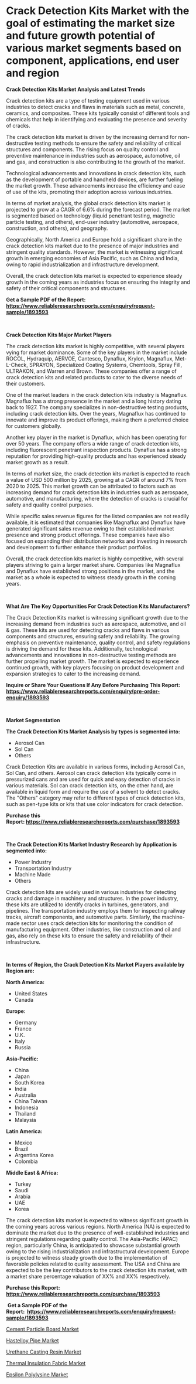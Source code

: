 <p><h1>Crack Detection Kits Market with the goal of estimating the market size and future growth potential of various market segments based on component, applications, end user and region</h1></p><p><strong>Crack Detection Kits Market Analysis and Latest Trends</strong></p>
<p><p>Crack detection kits are a type of testing equipment used in various industries to detect cracks and flaws in materials such as metal, concrete, ceramics, and composites. These kits typically consist of different tools and chemicals that help in identifying and evaluating the presence and severity of cracks.</p><p>The crack detection kits market is driven by the increasing demand for non-destructive testing methods to ensure the safety and reliability of critical structures and components. The rising focus on quality control and preventive maintenance in industries such as aerospace, automotive, oil and gas, and construction is also contributing to the growth of the market.</p><p>Technological advancements and innovations in crack detection kits, such as the development of portable and handheld devices, are further fueling the market growth. These advancements increase the efficiency and ease of use of the kits, promoting their adoption across various industries.</p><p>In terms of market analysis, the global crack detection kits market is projected to grow at a CAGR of 6.6% during the forecast period. The market is segmented based on technology (liquid penetrant testing, magnetic particle testing, and others), end-user industry (automotive, aerospace, construction, and others), and geography.</p><p>Geographically, North America and Europe hold a significant share in the crack detection kits market due to the presence of major industries and stringent quality standards. However, the market is witnessing significant growth in emerging economies of Asia Pacific, such as China and India, owing to rapid industrialization and infrastructure development.</p><p>Overall, the crack detection kits market is expected to experience steady growth in the coming years as industries focus on ensuring the integrity and safety of their critical components and structures.</p></p>
<p><strong>Get a Sample PDF of the Report:&nbsp; <a href="https://www.reliableresearchreports.com/enquiry/request-sample/1893593">https://www.reliableresearchreports.com/enquiry/request-sample/1893593</a></strong></p>
<p>&nbsp;</p>
<p><strong>Crack Detection Kits Major Market Players</strong></p>
<p><p>The crack detection kits market is highly competitive, with several players vying for market dominance. Some of the key players in the market include ROCOL, Hydraquip, AERVOE, Cantesco, Dynaflux, Krylon, Magnaflux, Met-L-Check, SPRAYON, Specialized Coating Systems, Chemtools, Spray Fill, ULTRAKON, and Warren and Brown. These companies offer a range of crack detection kits and related products to cater to the diverse needs of their customers.</p><p>One of the market leaders in the crack detection kits industry is Magnaflux. Magnaflux has a strong presence in the market and a long history dating back to 1927. The company specializes in non-destructive testing products, including crack detection kits. Over the years, Magnaflux has continued to innovate and improve its product offerings, making them a preferred choice for customers globally.</p><p>Another key player in the market is Dynaflux, which has been operating for over 50 years. The company offers a wide range of crack detection kits, including fluorescent penetrant inspection products. Dynaflux has a strong reputation for providing high-quality products and has experienced steady market growth as a result.</p><p>In terms of market size, the crack detection kits market is expected to reach a value of USD 500 million by 2025, growing at a CAGR of around 7% from 2020 to 2025. This market growth can be attributed to factors such as increasing demand for crack detection kits in industries such as aerospace, automotive, and manufacturing, where the detection of cracks is crucial for safety and quality control purposes.</p><p>While specific sales revenue figures for the listed companies are not readily available, it is estimated that companies like Magnaflux and Dynaflux have generated significant sales revenue owing to their established market presence and strong product offerings. These companies have also focused on expanding their distribution networks and investing in research and development to further enhance their product portfolios.</p><p>Overall, the crack detection kits market is highly competitive, with several players striving to gain a larger market share. Companies like Magnaflux and Dynaflux have established strong positions in the market, and the market as a whole is expected to witness steady growth in the coming years.</p></p>
<p>&nbsp;</p>
<p><strong>What Are The Key Opportunities For Crack Detection Kits Manufacturers?</strong></p>
<p><p>The Crack Detection Kits market is witnessing significant growth due to the increasing demand from industries such as aerospace, automotive, and oil & gas. These kits are used for detecting cracks and flaws in various components and structures, ensuring safety and reliability. The growing emphasis on preventive maintenance, quality control, and safety regulations is driving the demand for these kits. Additionally, technological advancements and innovations in non-destructive testing methods are further propelling market growth. The market is expected to experience continued growth, with key players focusing on product development and expansion strategies to cater to the increasing demand.</p></p>
<p><strong>Inquire or Share Your Questions If Any Before Purchasing This Report: <a href="https://www.reliableresearchreports.com/enquiry/pre-order-enquiry/1893593">https://www.reliableresearchreports.com/enquiry/pre-order-enquiry/1893593</a></strong></p>
<p>&nbsp;</p>
<p><strong>Market Segmentation</strong></p>
<p><strong>The Crack Detection Kits Market Analysis by types is segmented into:</strong></p>
<p><ul><li>Aerosol Can</li><li>Sol Can</li><li>Others</li></ul></p>
<p><p>Crack Detection Kits are available in various forms, including Aerosol Can, Sol Can, and others. Aerosol can crack detection kits typically come in pressurized cans and are used for quick and easy detection of cracks in various materials. Sol can crack detection kits, on the other hand, are available in liquid form and require the use of a solvent to detect cracks. The "Others" category may refer to different types of crack detection kits, such as pen-type kits or kits that use color indicators for crack detection.</p></p>
<p><strong>Purchase this Report:&nbsp;<a href="https://www.reliableresearchreports.com/purchase/1893593">https://www.reliableresearchreports.com/purchase/1893593</a></strong></p>
<p>&nbsp;</p>
<p><strong>The Crack Detection Kits Market Industry Research by Application is segmented into:</strong></p>
<p><ul><li>Power Industry</li><li>Transportation Industry</li><li>Machine Made</li><li>Others</li></ul></p>
<p><p>Crack detection kits are widely used in various industries for detecting cracks and damage in machinery and structures. In the power industry, these kits are utilized to identify cracks in turbines, generators, and pipelines. The transportation industry employs them for inspecting railway tracks, aircraft components, and automotive parts. Similarly, the machine-made sector uses crack detection kits for monitoring the condition of manufacturing equipment. Other industries, like construction and oil and gas, also rely on these kits to ensure the safety and reliability of their infrastructure.</p></p>
<p>&nbsp;</p>
<p><strong>In terms of Region, the Crack Detection Kits Market Players available by Region are:</strong></p>
<p>
    <p> <strong> North America: </strong>
        <ul>
            <li>United States</li>
            <li>Canada</li>
        </ul>
        </p> 
    <p> <strong> Europe: </strong>
        <ul>
            <li>Germany</li>
            <li>France</li>
            <li>U.K.</li>
            <li>Italy</li>
            <li>Russia</li>
        </ul>
        </p> 
    <p> <strong> Asia-Pacific: </strong>
        <ul>
            <li>China</li>
            <li>Japan</li>
            <li>South Korea</li>
            <li>India</li>
            <li>Australia</li>
            <li>China Taiwan</li>
            <li>Indonesia</li>
            <li>Thailand</li>
            <li>Malaysia</li>
        </ul>
        </p> 
    <p> <strong> Latin America: </strong>
        <ul>
            <li>Mexico</li>
            <li>Brazil</li>
            <li>Argentina Korea</li>
            <li>Colombia</li>
        </ul>
        </p> 
    <p> <strong> Middle East & Africa: </strong>
        <ul>
            <li>Turkey</li>
            <li>Saudi</li>
            <li>Arabia</li>
            <li>UAE</li>
            <li>Korea</li>
        </ul>
    </p>
    </p>
<p><p>The crack detection kits market is expected to witness significant growth in the coming years across various regions. North America (NA) is expected to dominate the market due to the presence of well-established industries and stringent regulations regarding quality control. The Asia-Pacific (APAC) region, particularly China, is anticipated to showcase substantial growth owing to the rising industrialization and infrastructural development. Europe is projected to witness steady growth due to the implementation of favorable policies related to quality assessment. The USA and China are expected to be the key contributors to the crack detection kits market, with a market share percentage valuation of XX% and XX% respectively.</p></p>
<p><strong>Purchase this Report: <a href="https://www.reliableresearchreports.com/purchase/1893593">https://www.reliableresearchreports.com/purchase/1893593</a></strong></p>
<p>&nbsp;<strong>Get a Sample PDF of the Report:&nbsp;&nbsp;<a href="https://www.reliableresearchreports.com/enquiry/request-sample/1893593">https://www.reliableresearchreports.com/enquiry/request-sample/1893593</a></strong></p>
<p><strong></strong></p>
<p><p><a href="https://github.com/sndrkn/Market-Research-Report-List-1/blob/main/cement-particle-board-market.md">Cement Particle Board Market</a></p><p><a href="https://github.com/merzlyukov93/Market-Research-Report-List-1/blob/main/hastelloy-pipe-market.md">Hastelloy Pipe Market</a></p><p><a href="https://github.com/kholmovskayalyudmila/Market-Research-Report-List-1/blob/main/urethane-casting-resin-market.md">Urethane Casting Resin Market</a></p><p><a href="https://github.com/melchekhinf/Market-Research-Report-List-1/blob/main/thermal-insulation-fabric-market.md">Thermal Insulation Fabric Market</a></p><p><a href="https://github.com/sofyaavrova/Market-Research-Report-List-1/blob/main/epsilon-polylysine-market.md">Epsilon Polylysine Market</a></p></p>